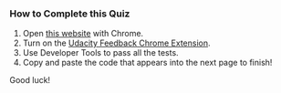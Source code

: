 ### How to Complete this Quiz

1. Open [this website](http://udacity.github.io/fend/lessons/L3/problem-set/07-slack-card/index.html) with Chrome.
2. Turn on the [Udacity Feedback Chrome Extension](https://classroom.udacity.com/nanodegrees/nd001/parts/0011345403/modules/742847927175460/lessons/7323812069/concepts/73256617910923).
3. Use Developer Tools to pass all the tests.
4. Copy and paste the code that appears into the next page to finish!

Good luck!